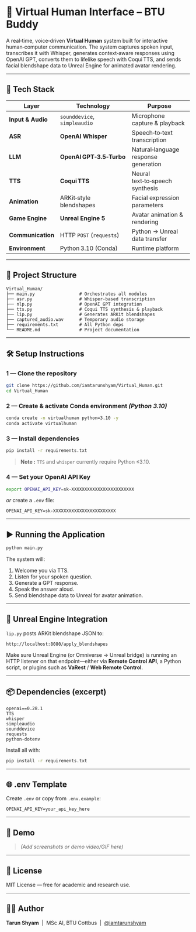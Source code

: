 # 🧠 Virtual Human Interface – BTU Buddy

A real‑time, voice‑driven **Virtual Human** system built for interactive human‑computer communication. The system captures spoken input, transcribes it with Whisper, generates context‑aware responses using OpenAI GPT, converts them to lifelike speech with Coqui TTS, and sends facial blendshape data to Unreal Engine for animated avatar rendering.

---

## 🚀 Tech Stack

| Layer             | Technology                   | Purpose                              |
| ----------------- | ---------------------------- | ------------------------------------ |
| **Input & Audio** | `sounddevice`, `simpleaudio` | Microphone capture & playback        |
| **ASR**           | **OpenAI Whisper**           | Speech‑to‑text transcription         |
| **LLM**           | **OpenAI GPT‑3.5‑Turbo**     | Natural‑language response generation |
| **TTS**           | **Coqui TTS**                | Neural text‑to‑speech synthesis      |
| **Animation**     | ARKit‑style blendshapes      | Facial expression parameters         |
| **Game Engine**   | **Unreal Engine 5**          | Avatar animation & rendering         |
| **Communication** | HTTP `POST` (`requests`)     | Python → Unreal data transfer        |
| **Environment**   | Python 3.10 (Conda)          | Runtime platform                     |

---

## 🧩 Project Structure

```
Virtual_Human/
├── main.py                 # Orchestrates all modules
├── asr.py                  # Whisper‑based transcription
├── nlp.py                  # OpenAI GPT integration
├── tts.py                  # Coqui TTS synthesis & playback
├── lip.py                  # Generates ARKit blendshapes
├── captured_audio.wav      # Temporary audio storage
├── requirements.txt        # All Python deps
└── README.md               # Project documentation
```

---

## 🛠️ Setup Instructions

### 1 — Clone the repository

```bash
git clone https://github.com/iamtarunshyam/Virtual_Human.git
cd Virtual_Human
```

### 2 — Create & activate Conda environment *(Python 3.10)*

```bash
conda create -n virtualhuman python=3.10 -y
conda activate virtualhuman
```

### 3 — Install dependencies

```bash
pip install -r requirements.txt
```

> **Note :** `TTS` and `whisper` currently require Python ≤3.10.

### 4 — Set your OpenAI API Key

```bash
export OPENAI_API_KEY=sk-XXXXXXXXXXXXXXXXXXXXXXXX
```

*or* create a `.env` file:

```
OPENAI_API_KEY=sk-XXXXXXXXXXXXXXXXXXXXXXXX
```

---

## ▶️ Running the Application

```bash
python main.py
```

The system will:

1. Welcome you via TTS.
2. Listen for your spoken question.
3. Generate a GPT response.
4. Speak the answer aloud.
5. Send blendshape data to Unreal for avatar animation.

---

## 🔄 Unreal Engine Integration

`lip.py` posts ARKit blendshape JSON to:

```
http://localhost:8080/apply_blendshapes
```

Make sure Unreal Engine (or Omniverse → Unreal bridge) is running an HTTP listener on that endpoint—either via **Remote Control API**, a Python script, or plugins such as **VaRest** / **Web Remote Control**.

---

## 📦 Dependencies (excerpt)

```
openai==0.28.1
TTS
whisper
simpleaudio
sounddevice
requests
python-dotenv
```

Install all with:

```bash
pip install -r requirements.txt
```

---

## 🌐 .env Template

Create `.env` or copy from `.env.example`:

```
OPENAI_API_KEY=your_api_key_here
```

---

## 📸 Demo

> *(Add screenshots or demo video/GIF here)*

---

## 📄 License

MIT License — free for academic and research use.

---

## 🙋‍♂️ Author

**Tarun Shyam**  |  MSc AI, BTU Cottbus  |  [@iamtarunshyam](https://github.com/iamtarunshyam)


